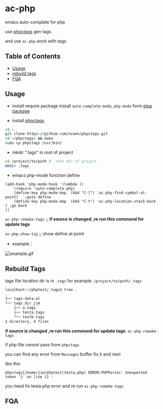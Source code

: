 # ac-php
emacs auto-complete for php


use [phpctags](https://github.com/xcwen/phpctags) gen tags 

and use `ac-php`  work with tags 

 
## Table of Contents


* [Usage](#usage)
* [rebuild tags](#rebuild-tags)
* [FQA](#fqa)


## Usage



* install require package
install `auto-complete-mode`, `php-mode`  form [elpa package](https://github.com/milkypostman/melpa)

* install [phpctags](https://github.com/xcwen/phpctags)
```bash
cd ~
git clone https://github.com/xcwen/phpctags.git
cd ~/phpctags/ && make 
sudo cp phpctags /usr/bin/ 
```

* mkdir ".tags"  in root of project

``` bash
cd /project/to/path #  root dir of project
mkdir .tags
```
* emacs php-mode function  define

```elisp
(add-hook 'php-mode-hook '(lambda ()
    (require 'auto-complete-php)
    (define-key php-mode-map  (kbd "C-]") 'ac-php-find-symbol-at-point)   ;goto define
    (define-key php-mode-map  (kbd "C-t") 'ac-php-location-stack-back   ) ;go back
))
```

`ac-php-remake-tags` ;; **if source is changed ,re run this commond for update tags**

`ac-php-show-tip` ;; show define at point


* example：

![example.gif](https://raw.githubusercontent.com/xcwen/ac-php/master/images/ac-php.gif)

## Rebuild Tags
tags file location dir is in  `.tags`   for example:  `/project/to/path/.tags`
```bash
localhost:~/phptest/.tags$ tree .
.
├── tags-data.el
└── tags_dir_jim
    ├── a.tags
    ├── testa.tags
    └── testb.tags
1 directory, 4 files
```



**if source is changed ,re run this commond for update tags**: `ac-php-remake-tags` 

if php file cannot pass from `phpctags`.

you can find any  error from `Messages` buffer  fix it and next

like this 
```
phpctags[/home/jim/phptest/testa.php] ERROR:PHPParser: Unexpected token '}' on line 11 - 
```
you need fix testa.php  error and re run `ac-php-remake-tags`



## FQA
